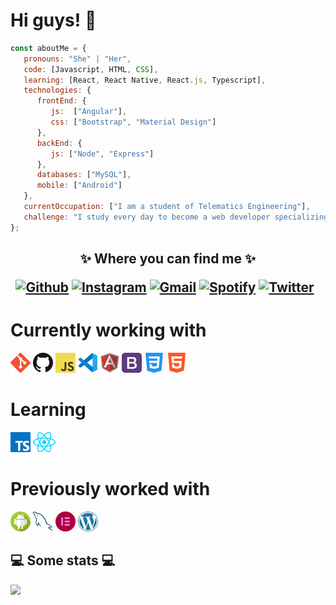 <h1> Hi guys! 👋 </h1>

```javascript
const aboutMe = {
   pronouns: "She" | "Her",
   code: [Javascript, HTML, CSS],
   learning: [React, React Native, React.js, Typescript],
   technologies: {
      frontEnd: {
         js:  ["Angular"],
         css: ["Bootstrap", "Material Design"]
      },
      backEnd: {
         js: ["Node", "Express"]
      },
      databases: ["MySQL"],
      mobile: ["Android"]
   },
   currentOccupation: ["I am a student of Telematics Engineering"],
   challenge: "I study every day to become a web developer specializing in React",
};
```

<h2 align="center">
✨ Where you can find me ✨
 
 <!-- Your badges
You can use the website to generate badges: https://shields.io/
-->

[![Github](https://img.shields.io/badge/-Github-333?style=flat&logo=Github&logoColor=white)](https://github.com/cheygaby16)
[![Instagram](https://img.shields.io/badge/-Instagram-c13584?style=flat&labelColor=c13584&logo=instagram&logoColor=white)](https://www.instagram.com/cheyyy_e/)
[![Gmail](https://img.shields.io/badge/-Gmail-c14438?style=flat&logo=Gmail&logoColor=white)](mailto:cheyegaby@gmail.com)
[![Spotify](https://img.shields.io/badge/-Spotify-1DB954?style=flat&logo=Spotify&logoColor=white)](https://open.spotify.com/user/https://open.spotify.com/user/ctm88yk4gbbao3g6tvl0hj0jw)
[![Twitter](https://img.shields.io/badge/-Twitter-1DA1F2?style=flat&logo=Twitter&logoColor=white)](https://twitter.com/DeveloperChey)
&nbsp;
</h2>

<h1> Currently working with </h1>
<a href=""><img src="icons/git.png" /></a>
<a href=""><img src="icons/github.png" /></a>
<a href=""><img src="icons/javascript.png" /></a>
<a href=""><img src="icons/vscode.png" /></a>
<a href=""><img src="icons/angular.png" /></a>
<a href=""><img src="icons/bootstrap.png" /></a>
<a href=""><img src="icons/css-3.png" /></a>
<a href=""><img src="icons/html-5.png" /></a>

<h1> Learning </h1>
<a href=""><img src="icons/typescript.png" /></a>
<a href=""><img src="icons/react.png" /></a>

<h1> Previously worked with </h1>
<a href=""><img src="icons/android.png" /></a>
<a href=""><img src="icons/mysql.png" /></a>
<a href=""><img src="icons/elementor.png" /></a>
<a href=""><img src="icons/wordpress.png" /></a>

<h2>💻 Some stats 💻</h2> 
<p align="right">
<img align="left" src="https://github-readme-stats.vercel.app/api?username=cheygaby16&theme=tokyonight&show_icons=true" />
</p>

